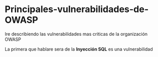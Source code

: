 # Principales-vulnerabilidades-de-OWASP
Ire describiendo las vulnerabilidades mas criticas de la organización OWASP 


La primera que hablare sera de la **Inyección SQL** es una vulnerabilidad 
